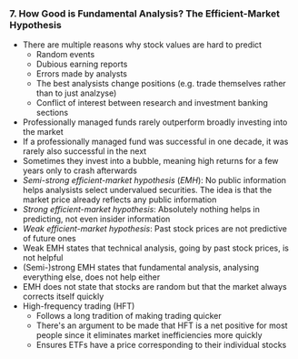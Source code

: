 ### 7. How Good is Fundamental Analysis? The Efficient-Market Hypothesis

* There are multiple reasons why stock values are hard to predict
    * Random events
    * Dubious earning reports
    * Errors made by analysts
    * The best analysists change positions (e.g. trade themselves rather than to just analzyse)
    * Conflict of interest between research and investment banking sections
* Professionally managed funds rarely outperform broadly investing into the market
* If a professionally managed fund was successful in one decade, it was rarely also successful in the next
* Sometimes they invest into a bubble, meaning high returns for a few years only to crash afterwards
* *Semi-strong efficient-market hypothesis* (*EMH*): No public information helps analysists select undervalued securities. The idea is that the market price already reflects any public information
* *Strong efficient-market hypothesis*: Absolutely nothing helps in predicting, not even insider information
* *Weak efficient-market hypothesis*: Past stock prices are not predictive of future ones
* Weak EMH states that technical analysis, going by past stock prices, is not helpful
* (Semi-)strong EMH states that fundamental analysis, analysing everything else, does not help either
* EMH does not state that stocks are random but that the market always corrects itself quickly
* High-frequency trading (HFT)
    * Follows a long tradition of making trading quicker
    * There's an argument to be made that HFT is a net positive for most people since it eliminates market inefficiencies more quickly
    * Ensures ETFs have a price corresponding to their individual stocks
